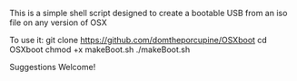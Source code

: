 This is a simple shell script designed to create a bootable USB from an iso file on any version of OSX

To use it:
git clone https://github.com/domtheporcupine/OSXboot
cd OSXboot
chmod +x makeBoot.sh
./makeBoot.sh

Suggestions Welcome!
